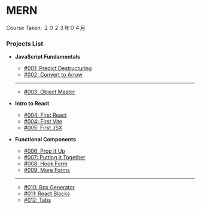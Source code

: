 # MERN

Course Taken: ２０２３年０４月

### Projects List

- **JavaScript Fundamentals**
    - [#001: Predict Destructuring](JS_Fundamentals/001-Predict_Destructuring/)
    - [#002: Convert to Arrow](JS_Fundamentals/002-Convert_to_Arrow/)
    ---
    - [#003: Object Master](#)

- **Intro to React**
    - [#004: First React](Wk1-React/004-First_React/)
    - [#004: First Vite](Wk1-React/004-First_Vite/)
    - [#005: First JSX](Wk1-React/005-First_JSX/)

- **Functional Components**
    - [#006: Prop It Up](Wk2-Functional_Components/006-Prop_it_Up/)
    - [#007: Putting it Together](Wk2-Functional_Components/007-Putting_it_Together/)
    - [#008: Hook Form](Wk2-Functional_Components/008-Hook_Form/)
    - [#009: More Forms](Wk2-Functional_Components/009-More_Forms/)
    ---
    - [#010: Box Generator](Wk2-Functional_Components/010-Box_Generator/)
    - [#011: React Blocks](#)
    - [#012: Tabs](#)
    <!-- - [#013: Todo List - MVP](#) -->
    <!-- - [#014: Todo List - Simplified](#) -->
    <!-- - [#015: Todo List - Challenge](#) -->
